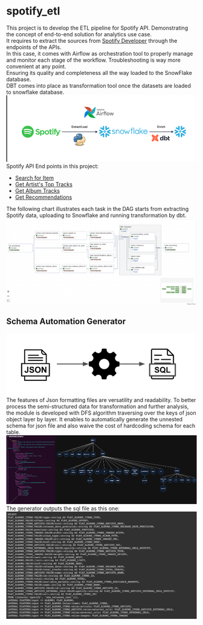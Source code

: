 # spotify_etl
 
This project is to develop the ETL pipeline for Spotify API. Demonstrating the concept of end-to-end solution for analytics use case.<br />
It requires to extract the sources from [Spotify Developer](https://developer.spotify.com/) through the endpoints of the APIs. <br />
In this case, it comes with Airflow as orchestration tool to properly manage and monitor each stage of the workflow. Troubleshooting is way more convenient at any point. <br />
Ensuring its quality and completeness all the way loaded to the SnowFlake database. <br />
DBT comes into place as transformation tool once the datasets are loaded to snowflake database. <br />
![Project Diagram](images/Project_Diagram.png)
Spotify API End points in this project:<br />
- [Search for Item](https://developer.spotify.com/documentation/web-api/reference/search)<br />
- [Get Artist's Top Tracks](https://developer.spotify.com/documentation/web-api/reference/get-an-artists-top-tracks)<br />
- [Get Album Tracks](https://developer.spotify.com/documentation/web-api/reference/get-an-albums-tracks)<br />
- [Get Recommendations](https://developer.spotify.com/documentation/web-api/reference/get-recommendations)<br />

The following chart illustrates each task in the DAG starts from extracting Spotify data, uploading to Snowflake and running transformation by dbt.<br />
![DAG](images/DAG.png)

## Schema Automation Generator
![Shcema Tool](images/schema_tool.png)<br />
The features of Json formatting files are versatility and readability.
To better process the semi-structured data for transformation and further analysis, the module is developed with DFS algorithm traversing over the keys of json object layer by layer.
It enables to automatically generate the unnested schema for json file and also waive the cost of hardcoding schema for each table.
![Json Object](images/json_object.png)
The generator outputs the sql file as this one:
![SQL Query](images/sql_query.png)
